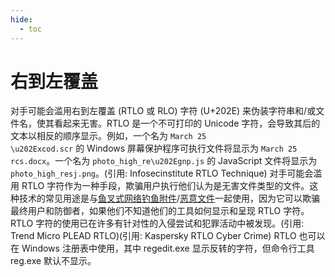 ```yaml
---
hide:
  - toc
---
```


# 右到左覆盖

对手可能会滥用右到左覆盖 (RTLO 或 RLO) 字符 (U+202E) 来伪装字符串和/或文件名，使其看起来无害。RTLO 是一个不可打印的 Unicode 字符，会导致其后的文本以相反的顺序显示。例如，一个名为 <code>March 25 \u202Excod.scr</code> 的 Windows 屏幕保护程序可执行文件将显示为 <code>March 25 rcs.docx</code>。一个名为 <code>photo_high_re\u202Egnp.js</code> 的 JavaScript 文件将显示为 <code>photo_high_resj.png</code>。(引用: Infosecinstitute RTLO Technique)  对手可能会滥用 RTLO 字符作为一种手段，欺骗用户执行他们认为是无害文件类型的文件。这种技术的常见用途是与[鱼叉式网络钓鱼附件](https://attack.mitre.org/techniques/T1566/001)/[恶意文件](https://attack.mitre.org/techniques/T1204/002)一起使用，因为它可以欺骗最终用户和防御者，如果他们不知道他们的工具如何显示和呈现 RTLO 字符。RTLO 字符的使用已在许多有针对性的入侵尝试和犯罪活动中被发现。(引用: Trend Micro PLEAD RTLO)(引用: Kaspersky RTLO Cyber Crime) RTLO 也可以在 Windows 注册表中使用，其中 regedit.exe 显示反转的字符，但命令行工具 reg.exe 默认不显示。
